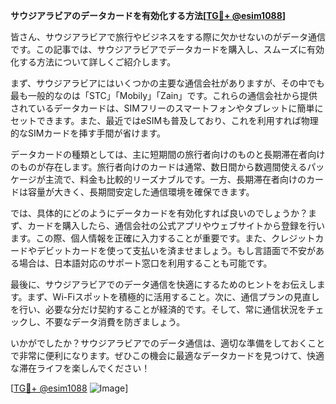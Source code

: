 **サウジアラビアのデータカードを有効化する方法[[TG💪+ @esim1088](https://t.me/s/esim1088)]**

皆さん、サウジアラビアで旅行やビジネスをする際に欠かせないのがデータ通信です。この記事では、サウジアラビアでデータカードを購入し、スムーズに有効化する方法について詳しくご紹介します。

まず、サウジアラビアにはいくつかの主要な通信会社がありますが、その中でも最も一般的なのは「STC」「Mobily」「Zain」です。これらの通信会社から提供されているデータカードは、SIMフリーのスマートフォンやタブレットに簡単にセットできます。また、最近ではeSIMも普及しており、これを利用すれば物理的なSIMカードを挿す手間が省けます。

データカードの種類としては、主に短期間の旅行者向けのものと長期滞在者向けのものが存在します。旅行者向けのカードは通常、数日間から数週間使えるパッケージが主流で、料金も比較的リーズナブルです。一方、長期滞在者向けのカードは容量が大きく、長期間安定した通信環境を確保できます。

では、具体的にどのようにデータカードを有効化すれば良いのでしょうか？まず、カードを購入したら、通信会社の公式アプリやウェブサイトから登録を行います。この際、個人情報を正確に入力することが重要です。また、クレジットカードやデビットカードを使って支払いを済ませましょう。もし言語面で不安がある場合は、日本語対応のサポート窓口を利用することも可能です。

最後に、サウジアラビアでのデータ通信を快適にするためのヒントをお伝えします。まず、Wi-Fiスポットを積極的に活用すること。次に、通信プランの見直しを行い、必要な分だけ契約することが経済的です。そして、常に通信状況をチェックし、不要なデータ消費を防ぎましょう。

いかがでしたか？サウジアラビアでのデータ通信は、適切な準備をしておくことで非常に便利になります。ぜひこの機会に最適なデータカードを見つけて、快適な滞在ライフを楽しんでください！

[[TG💪+ @esim1088](https://t.me/s/esim1088) ![Image](https://i.postimg.cc/Y0z9fWf4/image.png)]